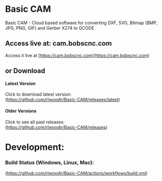 # Basic CAM
Basic CAM - Cloud based software for converting DXF, SVG, Bitmap (BMP, JPG, PNG, GIF) and Gerber X274 to GCODE

## Access live at:  cam.bobscnc.com
Access it live at [https://cam.bobscnc.com](https://cam.bobscnc.com) 

## or Download

#### Latest Version
Click to download latest version:  
(https://github.com/rlwoodjr/Basic-CAM/releases/latest)

#### Older Versions
Click to see all past releases:  
(https://github.com/rlwoodjr/Basic-CAM/releases)

# Development:

### Build Status (Windows, Linux, Mac):
(https://github.com/rlwoodjr/Basic-CAM/actions/workflows/build.yml)









